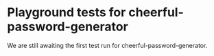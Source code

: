 # Playground tests for cheerful-password-generator
We are still awaiting the first test run for cheerful-password-generator.
